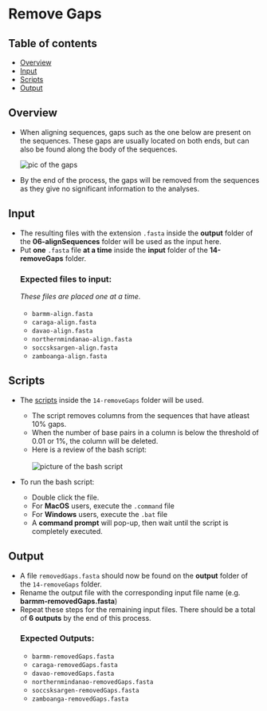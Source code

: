 # Remove Gaps

## Table of contents

- [Overview](#overview)
- [Input](#input)
- [Scripts](#scripts)
- [Output](#output)

## Overview

- When aligning sequences, gaps such as the one below are present on the sequences. These gaps are usually located on both ends, but can also be found along the body of the sequences.

  ![pic of the gaps]()
  
- By the end of the process, the gaps will be removed from the sequences as they give no significant information to the analyses.

## Input

- The resulting files with the extension `.fasta` inside the **output** folder of the **06-alignSequences** folder will be used as the input here.
- Put **one** `.fasta` file **at a time** inside the **input** folder of the **14-removeGaps** folder.
  ### Expected files to input:
  _These files are placed one at a time._
  <br></br>
  - `barmm-align.fasta`
  - `caraga-align.fasta`
  - `davao-align.fasta`
  - `northernmindanao-align.fasta`
  - `soccsksargen-align.fasta`
  - `zamboanga-align.fasta`

## Scripts

- The [scripts](/14-removeGaps/) inside the `14-removeGaps` folder will be used.

  - The script removes columns from the sequences that have atleast 10% gaps.
  - When the number of base pairs in a column is below the threshold of 0.01 or 1%, the column will be deleted.
  - Here is a review of the bash script:
    <br></br>
    ![picture of the bash script]()

- To run the bash script:

  - Double click the file.
  - For **MacOS** users, execute the `.command` file
  - For **Windows** users, execute the `.bat` file
  - A **command prompt** will pop-up, then wait until the script is completely executed.

## Output

- A file `removedGaps.fasta` should now be found on the **output** folder of the `14-removeGaps` folder.
- Rename the output file with the corresponding input file name (e.g. **barmm-removedGaps.fasta**)
- Repeat these steps for the remaining input files. There should be a total of **6 outputs** by the end of this process.
  ### Expected Outputs:
  - `barmm-removedGaps.fasta`
  - `caraga-removedGaps.fasta`
  - `davao-removedGaps.fasta`
  - `northernmindanao-removedGaps.fasta`
  - `soccsksargen-removedGaps.fasta`
  - `zamboanga-removedGaps.fasta`
